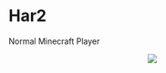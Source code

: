 # Har2
Normal Minecraft Player
<div align="center"> <img src="https://activity-graph.herokuapp.com/graph?username=Har2&theme=xcode" /> </div>
